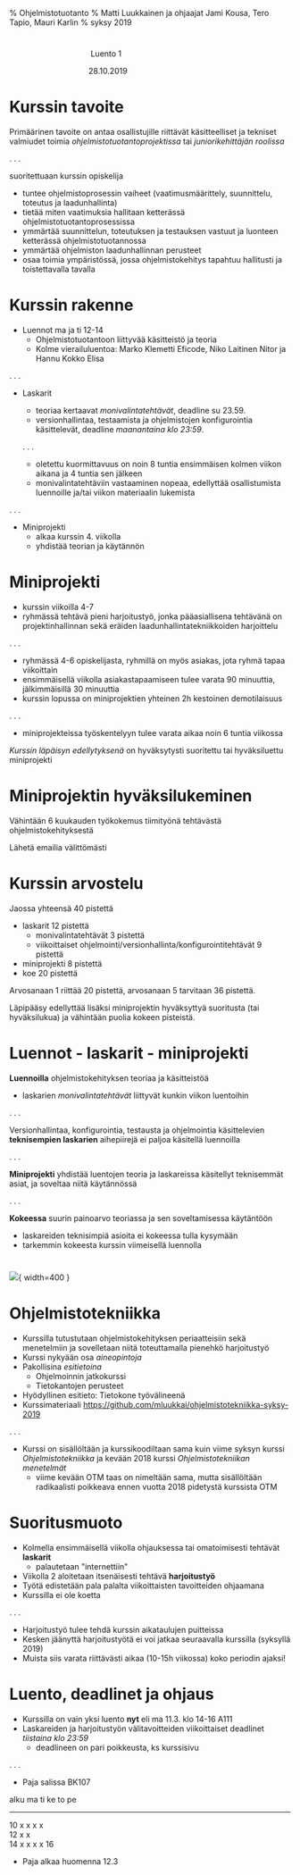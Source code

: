 % Ohjelmistotuotanto
% Matti Luukkainen ja ohjaajat Jami Kousa, Tero Tapio, Mauri Karlin
% syksy 2019
#  

&nbsp;&nbsp;&nbsp;&nbsp;&nbsp;&nbsp;&nbsp;&nbsp;&nbsp;&nbsp;&nbsp;&nbsp;&nbsp;&nbsp;&nbsp;&nbsp;&nbsp;&nbsp;&nbsp;&nbsp;&nbsp;&nbsp;&nbsp;&nbsp;&nbsp;&nbsp;&nbsp;&nbsp;&nbsp;&nbsp;&nbsp;&nbsp;&nbsp;&nbsp;&nbsp;&nbsp;&nbsp;Luento 1

&nbsp;&nbsp;&nbsp;&nbsp;&nbsp;&nbsp;&nbsp;&nbsp;&nbsp;&nbsp;&nbsp;&nbsp;&nbsp;&nbsp;&nbsp;&nbsp;&nbsp;&nbsp;&nbsp;&nbsp;&nbsp;&nbsp;&nbsp;&nbsp;&nbsp;&nbsp;&nbsp;&nbsp;&nbsp;&nbsp;&nbsp;&nbsp;&nbsp;&nbsp;&nbsp;&nbsp;28.10.2019

# Kurssin tavoite

Primäärinen tavoite on antaa osallistujille riittävät käsitteelliset ja tekniset
valmiudet toimia _ohjelmistotuotantoprojektissa_ tai _juniorikehittäjän roolissa_

. . . 

suoritettuaan kurssin opiskelija

- tuntee ohjelmistoprosessin vaiheet (vaatimusmäärittely, suunnittelu, toteutus ja laadunhallinta)
- tietää miten vaatimuksia hallitaan ketterässä ohjelmistotuotantoprosessissa
- ymmärtää suunnittelun, toteutuksen ja testauksen vastuut ja luonteen ketterässä ohjelmistotuotannossa
- ymmärtää ohjelmiston laadunhallinnan perusteet
- osaa toimia ympäristössä, jossa ohjelmistokehitys tapahtuu hallitusti ja toistettavalla tavalla
 
# Kurssin rakenne

- Luennot ma ja ti 12-14
  - Ohjelmistotuotantoon liittyvää käsitteistö ja teoria
  - Kolme vierailuluentoa: Marko Klemetti Eficode, Niko Laitinen Nitor ja Hannu Kokko Elisa

. . . 

- Laskarit
  - teoriaa kertaavat _monivalintatehtävät_, deadline su 23.59.
  - versionhallintaa, testaamista ja ohjelmistojen konfigurointia käsittelevät, deadline  _maanantaina klo 23:59_.

  . . . 

  - oletettu kuormittavuus on noin 8 tuntia ensimmäisen kolmen viikon aikana ja 4 tuntia sen jälkeen
  - monivalintatehtäviin vastaaminen nopeaa, edellyttää osallistumista luennoille ja/tai viikon materiaalin lukemista

. . . 

- Miniprojekti
  - alkaa kurssin 4. viikolla
  - yhdistää teorian ja käytännön

# Miniprojekti

- kurssin viikoilla 4-7
- ryhmässä tehtävä pieni harjoitustyö, jonka pääasiallisena tehtävänä on projektinhallinnan sekä eräiden laadunhallintatekniikkoiden harjoittelu

. . . 

- ryhmässä 4-6 opiskelijasta, ryhmillä on myös asiakas, jota ryhmä tapaa viikoittain
- ensimmäisellä viikolla asiakastapaamiseen tulee varata 90 minuuttia, jälkimmäisillä 30 minuuttia
- kurssin lopussa on miniprojektien yhteinen 2h kestoinen demotilaisuus

. . . 

- miniprojekteissa työskentelyyn tulee varata aikaa noin 6 tuntia viikossa

*Kurssin läpäisyn edellytyksenä* on hyväksytysti suoritettu tai hyväksiluettu miniprojekti

# Miniprojektin hyväksilukeminen

Vähintään 6 kuukauden työkokemus tiimityönä tehtävästä ohjelmistokehityksestä

Lähetä emailia välittömästi

# Kurssin arvostelu

Jaossa yhteensä 40 pistettä

- laskarit 12 pistettä
  - monivalintatehtävät 3 pistettä 
  - viikoittaiset ohjelmointi/versionhallinta/konfigurointitehtävät 9 pistettä
- miniprojekti 8 pistettä
- koe 20 pistettä

Arvosanaan 1 riittää 20 pistettä, arvosanaan 5 tarvitaan 36 pistettä. 

Läpipääsy edellyttää lisäksi miniprojektin hyväksyttyä suoritusta (tai hyväksilukua) ja vähintään puolia kokeen pisteistä.

# Luennot - laskarit - miniprojekti

**Luennoilla** ohjelmistokehityksen teoriaa ja käsitteistöä

- laskarien _monivalintatehtävät_ liittyvät kunkin viikon luentoihin

. . . 

Versionhallintaa, konfigurointia, testausta ja ohjelmointia käsittelevien **teknisempien laskarien** aihepiirejä ei paljoa käsitellä luennoilla  

. . . 

**Miniprojekti** yhdistää luentojen teoria ja laskareissa käsitellyt teknisemmät asiat, ja soveltaa niitä käytännössä

. . . 

**Kokeessa** suurin painoarvo teoriassa ja sen soveltamisessa käytäntöön

- laskareiden teknisimpiä asioita ei kokeessa tulla kysymään
- tarkemmin kokeesta kurssin viimeisellä luennolla

#

![](https://raw.githubusercontent.com/ohjelmistotuotanto-hy/ohjelmistotuotanto-hy.github.io/master/images/0-1.png){ width=400 }



# Ohjelmistotekniikka

- Kurssilla tutustutaan ohjelmistokehityksen periaatteisiin sekä menetelmiin ja sovelletaan niitä toteuttamalla pienehkö harjoitustyö
- Kurssi nykyään osa _aineopintoja_
- Pakollisina _esitietoina_
    - Ohjelmoinnin jatkokurssi
    - Tietokantojen perusteet
- Hyödyllinen esitieto: Tietokone työvälineenä
- Kurssimateriaali https://github.com/mluukkai/ohjelmistotekniikka-syksy-2019

. . .

- Kurssi on sisällöltään ja kurssikoodiltaan sama kuin viime syksyn kurssi  _Ohjelmistotekniikka_ ja kevään 2018 kurssi _Ohjelmistotekniikan menetelmät_
    - viime kevään OTM taas on nimeltään sama, mutta sisällöltään radikaalisti poikkeava ennen vuotta 2018 pidetystä kurssista OTM

# Suoritusmuoto

- Kolmella ensimmäisellä viikolla ohjauksessa tai omatoimisesti tehtävät **laskarit**
    - palautetaan "internettiin"
- Viikolla 2 aloitetaan itsenäisesti tehtävä **harjoitustyö**
- Työtä edistetään pala palalta viikoittaisten tavoitteiden ohjaamana
- Kurssilla ei ole koetta 

. . .

- Harjoitustyö tulee tehdä kurssin aikataulujen puitteissa
- Kesken jäänyttä harjoitustyötä ei voi jatkaa seuraavalla kurssilla (syksyllä 2019)
-  Muista siis varata riittävästi aikaa (10-15h viikossa) koko periodin ajaksi!


# Luento, deadlinet ja ohjaus

- Kurssilla on vain yksi luento **nyt** eli ma 11.3. klo 14-16 A111
- Laskareiden ja harjoitustyön välitavoitteiden viikoittaiset deadlinet _tiistaina klo 23:59_
  - deadlineen on pari poikkeusta, ks kurssisivu

. . .

- Paja salissa BK107

alku  ma  ti  ke  to  pe
----  --- --- --- --- ---
10    x   x   x    x    
12        x   x         
14        x   x    x   x
16                                         

- Paja alkaa huomenna 12.3
